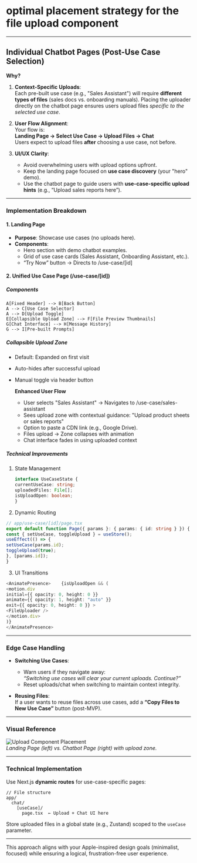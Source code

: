 # optimal placement strategy for the file upload component

---

## Individual Chatbot Pages (Post-Use Case Selection)

**Why?**

1. **Context-Specific Uploads**:  
   Each pre-built use case (e.g., "Sales Assistant") will require **different types of files** (sales docs vs. onboarding manuals). Placing the uploader directly on the chatbot page ensures users upload files _specific to the selected use case_.

2. **User Flow Alignment**:  
   Your flow is:  
   **Landing Page → Select Use Case → Upload Files → Chat**  
   Users expect to upload files **after** choosing a use case, not before.

3. **UI/UX Clarity**:
   - Avoid overwhelming users with upload options upfront.
   - Keep the landing page focused on **use case discovery** (your "hero" demo).
   - Use the chatbot page to guide users with **use-case-specific upload hints** (e.g., “Upload sales reports here”).

---

### Implementation Breakdown

#### 1. Landing Page

- **Purpose**: Showcase use cases (no uploads here).
- **Components**:
  - Hero section with demo chatbot examples.
  - Grid of use case cards (Sales Assistant, Onboarding Assistant, etc.).
  - “Try Now” button → Directs to /use-case/[id]

#### 2. Unified Use Case Page (/use-case/[id])

##### Components

```graph TD
A[Fixed Header] --> B[Back Button]
A --> C[Use Case Selector]
A --> D[Upload Toggle]
E[Collapsible Upload Zone] --> F[File Preview Thumbnails]
G[Chat Interface] --> H[Message History]
G --> I[Pre-built Prompts]
```

##### Collapsible Upload Zone

- Default: Expanded on first visit
- Auto-hides after successful upload
- Manual toggle via header button

  **Enhanced User Flow**

  - User selects "Sales Assistant"
    → Navigates to /use-case/sales-assistant
  - Sees upload zone with contextual guidance: "Upload product sheets or sales reports"
  - Option to paste a CDN link (e.g., Google Drive).
  - Files upload → Zone collapses with animation
  - Chat interface fades in using uploaded context

##### Technical Improvements

1. State Management

   ```TypeScript
   interface UseCaseState {
   currentUseCase: string;
   uploadedFiles: File[];
   isUploadOpen: boolean;
   }
   ```

2. Dynamic Routing

```TypeScript
// app/use-case/[id]/page.tsx
export default function Page({ params }: { params: { id: string } }) {
const { setUseCase, toggleUpload } = useStore();
useEffect(() => {
setUseCase(params.id);
toggleUpload(true);
}, [params.id]);
}
```

3. UI Transitions

```TypeScript
<AnimatePresence>    {isUploadOpen && (
<motion.div
initial={{ opacity: 0, height: 0 }}
animate={{ opacity: 1, height: "auto" }}
exit={{ opacity: 0, height: 0 }} >
<FileUploader />
</motion.div>
)}
</AnimatePresence>
```

---

### Edge Case Handling

- **Switching Use Cases**:

  - Warn users if they navigate away:  
    _“Switching use cases will clear your current uploads. Continue?”_
  - Reset uploads/chat when switching to maintain context integrity.

- **Reusing Files**:  
  If a user wants to reuse files across use cases, add a **“Copy Files to New Use Case”** button (post-MVP).

---

### Visual Reference

![Upload Component Placement](https://i.imgur.com/6BzFd7L.png)  
_Landing Page (left) vs. Chatbot Page (right) with upload zone._

---

### Technical Implementation

Use Next.js **dynamic routes** for use-case-specific pages:

```tsx
// File structure
app/
  chat/
    [useCase]/
      page.tsx  ← Upload + Chat UI here
```

Store uploaded files in a global state (e.g., Zustand) scoped to the `useCase` parameter.

---

This approach aligns with your Apple-inspired design goals (minimalist, focused) while ensuring a logical, frustration-free user experience.
